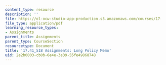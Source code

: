 ```yaml
---
content_type: resource
description: ''
file: https://ol-ocw-studio-app-production.s3.amazonaws.com/courses/17-41-introduction-to-international-relations-spring-2018/2e2b0003cb0b6e4e3e3955fe49868748_MIT17_41S18_Long_Policy_Memo.pdf
file_type: application/pdf
learning_resource_types:
- Assignments
parent_title: Assignments
parent_type: CourseSection
resourcetype: Document
title: '17.41_S18 Assignments: Long Policy Memo'
uid: 2e2b0003-cb0b-6e4e-3e39-55fe49868748
---
```

